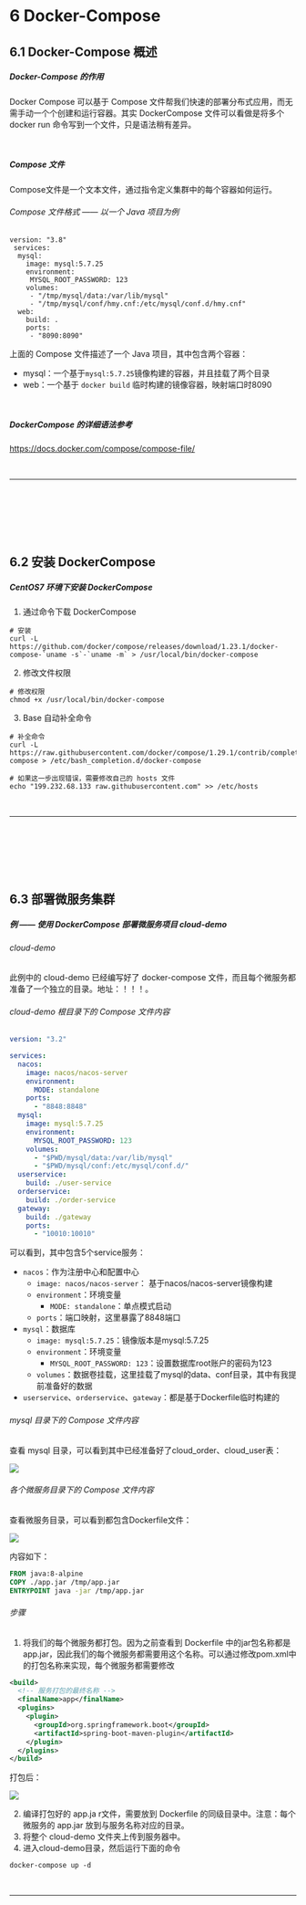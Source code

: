 # 6	Docker-Compose

## 6.1	Docker-Compose 概述

##### Docker-Compose 的作用

Docker Compose 可以基于 Compose 文件帮我们快速的部署分布式应用，而无需手动一个个创建和运行容器。其实 DockerCompose 文件可以看做是将多个 docker run 命令写到一个文件，只是语法稍有差异。

<br>

##### Compose 文件

Compose文件是一个文本文件，通过指令定义集群中的每个容器如何运行。

###### Compose 文件格式 —— 以一个 Java 项目为例

```
version: "3.8"
 services:
  mysql:
    image: mysql:5.7.25
    environment:
     MYSQL_ROOT_PASSWORD: 123 
    volumes:
     - "/tmp/mysql/data:/var/lib/mysql"
     - "/tmp/mysql/conf/hmy.cnf:/etc/mysql/conf.d/hmy.cnf"
  web:
    build: .
    ports:
     - "8090:8090"

```

上面的 Compose 文件描述了一个 Java 项目，其中包含两个容器：

- mysql：一个基于`mysql:5.7.25`镜像构建的容器，并且挂载了两个目录
- web：一个基于 `docker build` 临时构建的镜像容器，映射端口时8090

<br>

##### DockerCompose 的详细语法参考

https://docs.docker.com/compose/compose-file/

<br>

---

<div STYLE="page-break-after: always;">
    <br>
    <br>
    <br>
    <br>
    <br></div>

## 6.2	安装 DockerCompose

##### CentOS7 环境下安装 DockerCompose

1. 通过命令下载 DockerCompose

```shell
# 安装
curl -L https://github.com/docker/compose/releases/download/1.23.1/docker-compose-`uname -s`-`uname -m` > /usr/local/bin/docker-compose
```

2. 修改文件权限

```
# 修改权限
chmod +x /usr/local/bin/docker-compose
```

3. Base 自动补全命令

```shell
# 补全命令
curl -L https://raw.githubusercontent.com/docker/compose/1.29.1/contrib/completion/bash/docker-compose > /etc/bash_completion.d/docker-compose

# 如果这一步出现错误，需要修改自己的 hosts 文件
echo "199.232.68.133 raw.githubusercontent.com" >> /etc/hosts
```

<br>

---

<div STYLE="page-break-after: always;">
    <br>
    <br>
    <br>
    <br>
    <br></div>

## 6.3	部署微服务集群

##### 例 —— 使用 DockerCompose 部署微服务项目 cloud-demo

###### cloud-demo

此例中的 cloud-demo 已经编写好了 docker-compose 文件，而且每个微服务都准备了一个独立的目录。地址：！！！。

###### cloud-demo 根目录下的 Compose 文件内容

```yaml
version: "3.2"

services:
  nacos:
    image: nacos/nacos-server
    environment:
      MODE: standalone
    ports:
      - "8848:8848"
  mysql:
    image: mysql:5.7.25
    environment:
      MYSQL_ROOT_PASSWORD: 123
    volumes:
      - "$PWD/mysql/data:/var/lib/mysql"
      - "$PWD/mysql/conf:/etc/mysql/conf.d/"
  userservice:
    build: ./user-service
  orderservice:
    build: ./order-service
  gateway:
    build: ./gateway
    ports:
      - "10010:10010"
```

可以看到，其中包含5个service服务：

- `nacos`：作为注册中心和配置中心
  - `image: nacos/nacos-server`： 基于nacos/nacos-server镜像构建
  - `environment`：环境变量
    - `MODE: standalone`：单点模式启动
  - `ports`：端口映射，这里暴露了8848端口
- `mysql`：数据库
  - `image: mysql:5.7.25`：镜像版本是mysql:5.7.25
  - `environment`：环境变量
    - `MYSQL_ROOT_PASSWORD: 123`：设置数据库root账户的密码为123
  - `volumes`：数据卷挂载，这里挂载了mysql的data、conf目录，其中有我提前准备好的数据
- `userservice`、`orderservice`、`gateway`：都是基于Dockerfile临时构建的

###### mysql 目录下的 Compose 文件内容

查看 mysql 目录，可以看到其中已经准备好了cloud_order、cloud_user表：

![](img/6.3-1.png)

###### 各个微服务目录下的 Compose 文件内容

查看微服务目录，可以看到都包含Dockerfile文件：

![](img/6.3-2.png)

内容如下：

```dockerfile
FROM java:8-alpine
COPY ./app.jar /tmp/app.jar
ENTRYPOINT java -jar /tmp/app.jar
```

###### 步骤

1. 将我们的每个微服务都打包。因为之前查看到 Dockerfile 中的jar包名称都是app.jar，因此我们的每个微服务都需要用这个名称。可以通过修改pom.xml中的打包名称来实现，每个微服务都需要修改

```xml
<build>
  <!-- 服务打包的最终名称 -->
  <finalName>app</finalName>
  <plugins>
    <plugin>
      <groupId>org.springframework.boot</groupId>
      <artifactId>spring-boot-maven-plugin</artifactId>
    </plugin>
  </plugins>
</build>
```

打包后：

![](img/6.3-3.png)

2. 编译打包好的 app.ja r文件，需要放到 Dockerfile 的同级目录中。注意：每个微服务的 app.jar 放到与服务名称对应的目录。
3. 将整个 cloud-demo 文件夹上传到服务器中。
4. 进入cloud-demo目录，然后运行下面的命令

```shell
docker-compose up -d
```

<br>

---

<div STYLE="page-break-after: always;">
    <br>
    <br>
    <br>
    <br>
    <br></div>